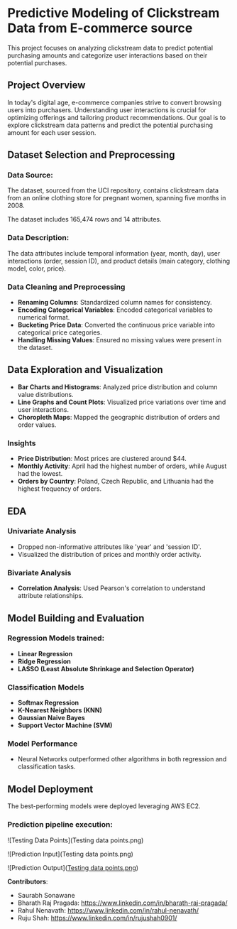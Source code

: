 # Predictive Modeling of Clickstream Data from E-commerce source

This project focuses on analyzing clickstream data to predict potential purchasing amounts and categorize user interactions based on their potential purchases.

## Project Overview

In today's digital age, e-commerce companies strive to convert browsing users into purchasers. Understanding user interactions is crucial for optimizing offerings and tailoring product recommendations. Our goal is to explore clickstream data patterns and predict the potential purchasing amount for each user session.

## Dataset Selection and Preprocessing

### Data Source:

The dataset, sourced from the UCI repository, contains clickstream data from an online clothing store for pregnant women, spanning five months in 2008. 

The dataset includes 165,474 rows and 14 attributes.

### Data Description:

The data attributes include temporal information (year, month, day), user interactions (order, session ID), and product details (main category, clothing model, color, price).

### Data Cleaning and Preprocessing

- **Renaming Columns**: Standardized column names for consistency.
- **Encoding Categorical Variables**: Encoded categorical variables to numerical format.
- **Bucketing Price Data**: Converted the continuous price variable into categorical price categories.
- **Handling Missing Values**: Ensured no missing values were present in the dataset.

## Data Exploration and Visualization

- **Bar Charts and Histograms**: Analyzed price distribution and column value distributions.
- **Line Graphs and Count Plots**: Visualized price variations over time and user interactions.
- **Choropleth Maps**: Mapped the geographic distribution of orders and order values.

### Insights

- **Price Distribution**: Most prices are clustered around $44.
- **Monthly Activity**: April had the highest number of orders, while August had the lowest.
- **Orders by Country**: Poland, Czech Republic, and Lithuania had the highest frequency of orders.

## EDA

### Univariate Analysis

- Dropped non-informative attributes like 'year' and 'session ID'.
- Visualized the distribution of prices and monthly order activity.

### Bivariate Analysis

- **Correlation Analysis**: Used Pearson's correlation to understand attribute relationships.

## Model Building and Evaluation

### Regression Models trained:

- **Linear Regression**
- **Ridge Regression**
- **LASSO (Least Absolute Shrinkage and Selection Operator)**

### Classification Models

- **Softmax Regression**
- **K-Nearest Neighbors (KNN)**
- **Gaussian Naive Bayes**
- **Support Vector Machine (SVM)**

### Model Performance

- Neural Networks outperformed other algorithms in both regression and classification tasks.

## Model Deployment

The best-performing models were deployed leveraging AWS EC2.

### Prediction pipeline execution:

![Testing Data Points](Testing data points.png)

![Prediction Input](Testing data points.png)

![Prediction Output]([Testing data points.png](https://github.com/saurabh-112000/E-Commerce-Purchase-Behaviour-Prediction-/blob/b77c1593a7524a8d1ae64f4259bed6c7634c09b5/Prediction%20Output.png))

**Contributors**:

- Saurabh Sonawane 
- Bharath Raj Pragada: https://www.linkedin.com/in/bharath-raj-pragada/
- Rahul Nenavath: https://www.linkedin.com/in/rahul-nenavath/
- Ruju Shah: https://www.linkedin.com/in/rujushah0901/

